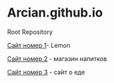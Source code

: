 # Arcian.github.io
Root Repository

  [Сайт номер 1](Arcian.github.io/Lemon/ "первый вайт")- Lemon
  
  [Сайт номер 2](Arcian.github.io/tannergoods/ "первый вайт") - магазин напитков
  
   [Сайт номер 3](Arcian.github.io/Restourant/ "первый вайт") - сайт о еде
